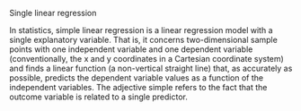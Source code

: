 Single linear regression

In statistics, simple linear regression is a linear regression model with a single explanatory variable.
That is, it concerns two-dimensional sample points with one independent variable and one dependent variable (conventionally, the x and y coordinates in a Cartesian coordinate system) and finds a linear function (a non-vertical straight line) that, as accurately as possible, predicts the dependent variable values as a function of the independent variables.
The adjective simple refers to the fact that the outcome variable is related to a single predictor.
